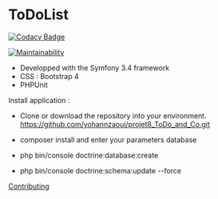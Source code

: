 ToDoList
========

[![Codacy Badge](https://api.codacy.com/project/badge/Grade/a711004de5cd4e5f9b4bc892faf33146)](https://app.codacy.com/app/yohannzaoui/projet8_ToDo_and_Co?utm_source=github.com&utm_medium=referral&utm_content=yohannzaoui/projet8_ToDo_and_Co&utm_campaign=Badge_Grade_Dashboard)

[![Maintainability](https://api.codeclimate.com/v1/badges/96bff9fc7d6cd02562bb/maintainability)](https://codeclimate.com/github/yohannzaoui/projet8_ToDo_and_Co/maintainability)

- Developped with the Symfony 3.4 framework
- CSS : Bootstrap 4
- PHPUnit

Install application :
- Clone or download the repository into your environment. https://github.com/yohannzaoui/projet8_ToDo_and_Co.git

- composer install and enter your parameters database
- php bin/console doctrine:database:create
- php bin/console doctrine:schema:update --force

[Contributing](https://github.com/yohannzaoui/projet8_ToDo_and_Co/tree/voter_for_authorization)


